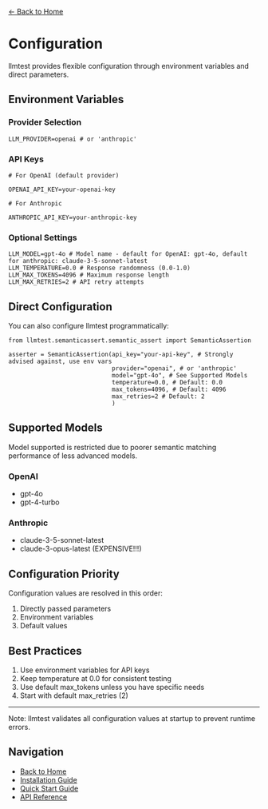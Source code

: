 [← Back to Home](../index.md)

# Configuration

llmtest provides flexible configuration through environment variables and direct parameters.

## Environment Variables

### Provider Selection

```
LLM_PROVIDER=openai # or 'anthropic'
```

### API Keys

```
# For OpenAI (default provider)

OPENAI_API_KEY=your-openai-key

# For Anthropic

ANTHROPIC_API_KEY=your-anthropic-key
```

### Optional Settings

```
LLM_MODEL=gpt-4o # Model name - default for OpenAI: gpt-4o, default for anthropic: claude-3-5-sonnet-latest
LLM_TEMPERATURE=0.0 # Response randomness (0.0-1.0) 
LLM_MAX_TOKENS=4096 # Maximum response length 
LLM_MAX_RETRIES=2 # API retry attempts
```


## Direct Configuration

You can also configure llmtest programmatically:

```
from llmtest.semanticassert.semantic_assert import SemanticAssertion

asserter = SemanticAssertion(api_key="your-api-key", # Strongly advised against, use env vars 
                             provider="openai", # or 'anthropic' 
                             model="gpt-4o", # See Supported Models 
                             temperature=0.0, # Default: 0.0 
                             max_tokens=4096, # Default: 4096 
                             max_retries=2 # Default: 2 
                             )
```


## Supported Models

Model supported is restricted due to poorer semantic matching performance of less advanced models.

### OpenAI
- gpt-4o
- gpt-4-turbo

### Anthropic
- claude-3-5-sonnet-latest
- claude-3-opus-latest (EXPENSIVE!!!)

## Configuration Priority

Configuration values are resolved in this order:

1. Directly passed parameters
2. Environment variables
3. Default values

## Best Practices

1. Use environment variables for API keys
2. Keep temperature at 0.0 for consistent testing
3. Use default max_tokens unless you have specific needs
4. Start with default max_retries (2)

---

Note: llmtest validates all configuration values at startup to prevent runtime errors.

## Navigation

- [Back to Home](../index.md)
- [Installation Guide](../getting-started/installation.md)
- [Quick Start Guide](../getting-started/quickstart.md)
- [API Reference](semantic-assertion.md)
